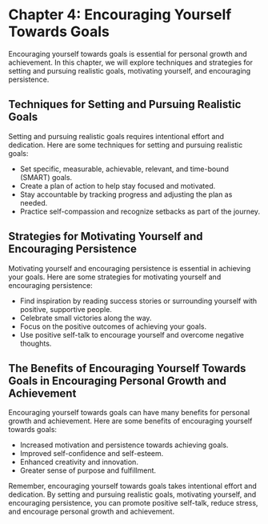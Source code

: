 Chapter 4: Encouraging Yourself Towards Goals
=============================================

Encouraging yourself towards goals is essential for personal growth and achievement. In this chapter, we will explore techniques and strategies for setting and pursuing realistic goals, motivating yourself, and encouraging persistence.

Techniques for Setting and Pursuing Realistic Goals
---------------------------------------------------

Setting and pursuing realistic goals requires intentional effort and dedication. Here are some techniques for setting and pursuing realistic goals:

* Set specific, measurable, achievable, relevant, and time-bound (SMART) goals.
* Create a plan of action to help stay focused and motivated.
* Stay accountable by tracking progress and adjusting the plan as needed.
* Practice self-compassion and recognize setbacks as part of the journey.

Strategies for Motivating Yourself and Encouraging Persistence
--------------------------------------------------------------

Motivating yourself and encouraging persistence is essential in achieving your goals. Here are some strategies for motivating yourself and encouraging persistence:

* Find inspiration by reading success stories or surrounding yourself with positive, supportive people.
* Celebrate small victories along the way.
* Focus on the positive outcomes of achieving your goals.
* Use positive self-talk to encourage yourself and overcome negative thoughts.

The Benefits of Encouraging Yourself Towards Goals in Encouraging Personal Growth and Achievement
-------------------------------------------------------------------------------------------------

Encouraging yourself towards goals can have many benefits for personal growth and achievement. Here are some benefits of encouraging yourself towards goals:

* Increased motivation and persistence towards achieving goals.
* Improved self-confidence and self-esteem.
* Enhanced creativity and innovation.
* Greater sense of purpose and fulfillment.

Remember, encouraging yourself towards goals takes intentional effort and dedication. By setting and pursuing realistic goals, motivating yourself, and encouraging persistence, you can promote positive self-talk, reduce stress, and encourage personal growth and achievement.
